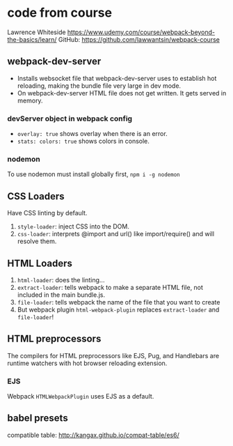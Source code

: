 # code from course
Lawrence Whiteside
https://www.udemy.com/course/webpack-beyond-the-basics/learn/
GitHub: https://github.com/lawwantsin/webpack-course

## webpack-dev-server
* Installs websocket file that webpack-dev-server uses to establish hot reloading, making the bundle file very large in dev mode.
* On webpack-dev-server HTML file does not get written. It gets served in memory.

### devServer object in webpack config
* `overlay: true` shows overlay when there is an error.
* `stats: colors: true` shows colors in console.

### nodemon
To use nodemon must install globally first, `npm i -g nodemon`

## CSS Loaders
Have CSS linting by default.
1. `style-loader`: inject CSS into the DOM.
1. `css-loader`: interprets @import and url() like import/require() and will resolve them.

## HTML Loaders
1. `html-loader`: does the linting...
1. `extract-loader`: tells webpack to make a separate HTML file, not included in the main bundle.js.
1. `file-loader`: tells webpack the name of the file that you want to create
1. But webpack plugin `html-webpack-plugin` replaces `extract-loader` and `file-loader`!

## HTML preprocessors
The compilers for HTML preprocessors like EJS, Pug, and Handlebars are runtime watchers with hot browser reloading extension.

### EJS
Webpack `HTMLWebpackPlugin` uses EJS as a default.


## babel presets
compatible table: http://kangax.github.io/compat-table/es6/
